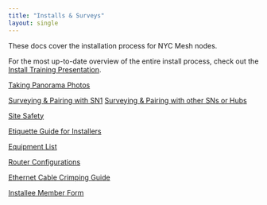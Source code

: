 ```yaml
---
title: "Installs & Surveys"
layout: single
---
```


These docs cover the installation process for NYC Mesh nodes.

For the most up-to-date overview of the entire install process, check out the [Install Training Presentation](https://docs.google.com/presentation/d/1Y0bafeH7h9SuAOrUSC_WHOnA7q-rLGTD0OOOmZLBETg/edit?usp=sharing).

[Taking Panorama Photos](/installs/panoramas)

[Surveying & Pairing with SN1](/installs/cpe)
[Surveying & Pairing with other SNs or Hubs](/installs/cpe2)

[Site Safety](/installs/safety)

[Etiquette Guide for Installers](/installs/etiquette)

[Equipment List](/installs/equipment)

[Router Configurations](/hardware/config)

[Ethernet Cable Crimping Guide](/installs/crimping)

[Installee Member Form](/installs/memberform)
